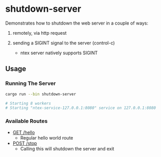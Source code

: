 # shutdown-server

Demonstrates how to shutdown the web server in a couple of ways:

1. remotely, via http request

2. sending a SIGINT signal to the server (control-c)
	- ntex server natively supports SIGINT


## Usage

### Running The Server

```bash
cargo run --bin shutdown-server

# Starting 8 workers
# Starting "ntex-service-127.0.0.1:8080" service on 127.0.0.1:8080
```

### Available Routes

- [GET /hello](http://localhost:8080/hello)
  - Regular hello world route
- [POST /stop](http://localhost:8080/stop)
  - Calling this will shutdown the server and exit
